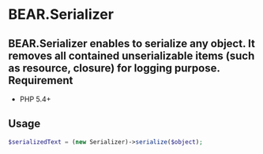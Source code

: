 BEAR.Serializer
===============

BEAR.Serializer enables to serialize any object. It removes all contained unserializable items (such as resource, closure) for logging purpose.
Requirement
-----------

 * PHP 5.4+

Usage
-----
```php
$serializedText = (new Serializer)->serialize($object);
```
